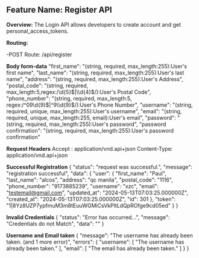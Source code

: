 ## Feature Name: Register API

**Overview:**
The Login API allows developers to create account and get personal_access_tokens.

**Routing:**

-POST Route: /api/register

**Body form-data**
"first_name": "(string, required, max_length:255):User's first name",
"last_name": "(string, required, max_length:255):User's last name",
"address": "(string, required, max_length:255):User's Address",
"postal_code": "(string, required, max_length:5,regex:/\\d{5}$|\\d{4}$/):User's Postal Code",
"phone_number": "(string, required, max_length:5, regex:/^09\\d{9}$|^9\\d{9}$/):User's Phone Number",
"username": "(string, required, unique, max_length:255):User's username",
"email": "(string, required, unique, max_length:255, email):User's email",
"password": "(string, required, max_length:255):User's password",
"password confirmation": "(string, required, max_length:255):User's password confirmation"

**Request Headers**
Accept : application/vnd.api+json
Content-Type: application/vnd.api+json

**Successful Registration**
{
"status": "request was successful.",
"message": "registration successful",
"data": {
"user": {
"first_name": "Paul",
"last_name": "alcos",
"address": "qc manila",
"postal_code": "1116",
"phone_number": "9173885239",
"username": "xzc",
"email": "testemail@gmail.com",
"updated_at": "2024-05-13T07:03:25.000000Z",
"created_at": "2024-05-13T07:03:25.000000Z",
"id": 301
},
"token": "1|8Yz8UZP7ypfmuM3m8tEuuWGMiCsVkPltLdQpROfge9cd05ed"
}
}

**Invalid Credentials**
{
"status": "Error has occurred...",
"message": "Credentials do not Match",
"data": ""
}

**Username and Email taken**
{
"message": "The username has already been taken. (and 1 more error)",
"errors": {
"username": [
"The username has already been taken."
],
"email": [
"The email has already been taken."
]
}
}
